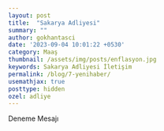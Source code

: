 ```yaml
---
layout: post
title:  "Sakarya Adliyesi"
summary: ""
author: gokhantasci
date: '2023-09-04 10:01:22 +0530'
category: Maaş
thumbnail: /assets/img/posts/enflasyon.jpg
keywords: Sakarya Adliyesi İletişim
permalink: /blog/7-yenihaber/
usemathjax: true
posttype: hidden
ozel: adliye
---
```


Deneme Mesajı